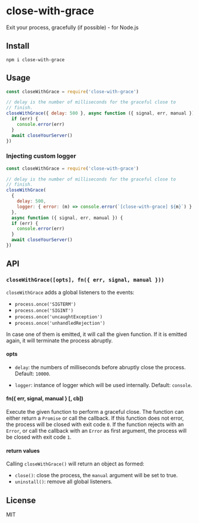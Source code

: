 # close-with-grace

Exit your process, gracefully (if possible) - for Node.js

## Install

```
npm i close-with-grace
```

## Usage

```js
const closeWithGrace = require('close-with-grace')

// delay is the number of milliseconds for the graceful close to
// finish.
closeWithGrace({ delay: 500 }, async function ({ signal, err, manual }) {
  if (err) {
    console.error(err)
  }
  await closeYourServer()
})
```

### Injecting custom logger

```js
const closeWithGrace = require('close-with-grace')

// delay is the number of milliseconds for the graceful close to
// finish.
closeWithGrace(
  {
    delay: 500,
    logger: { error: (m) => console.error(`[close-with-grace] ${m}`) }
  },
  async function ({ signal, err, manual }) {
  if (err) {
    console.error(err)
  }
  await closeYourServer()
})
```

## API

### `closeWithGrace([opts], fn({ err, signal, manual }))`

`closeWithGrace` adds a global listeners to the events:

* `process.once('SIGTERM')`
* `process.once('SIGINT')`
* `process.once('uncaughtException')`
* `process.once('unhandledRejection')`

In case one of them is emitted, it will call the given function.
If it is emitted again, it will terminate the process abruptly.

#### opts

* `delay`: the numbers of milliseconds before abruptly close the
  process. Default: `10000`.

* `logger`: instance of logger which will be used internally. Default: `console`.

#### fn({ err, signal, manual } [, cb])

Execute the given function to perform a graceful close.
The function can either return a `Promise` or call the callback.
If this function does not error, the process will be closed with
exit code `0`.
If the function rejects with an `Error`, or call the callback with an
`Error` as first argument, the process will be closed with exit code
`1`.

#### return values

Calling `closeWithGrace()` will return an object as formed:

* `close()`: close the process, the `manual` argument will be set to
  true.
* `uninstall()`: remove all global listeners.

## License

MIT
